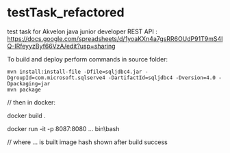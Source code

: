 # testTask_refactored
test task for Akvelon java junior developer
REST API :  https://docs.google.com/spreadsheets/d/1yoaKXn4a7gsRR6OUdP91T9mS4IQ-IRfeyyzByf66VzA/edit?usp=sharing

To build and deploy perform commands in source folder:

    mvn install:install-file -Dfile=sqljdbc4.jar -DgroupId=com.microsoft.sqlserve4 -DartifactId=sqljdbc4 -Dversion=4.0 -Dpackaging=jar
    mvn package

   // then in docker:

   docker build .

   docker run -it -p 8087:8080 ... bin\bash

   // where ... is built image hash shown after build success

